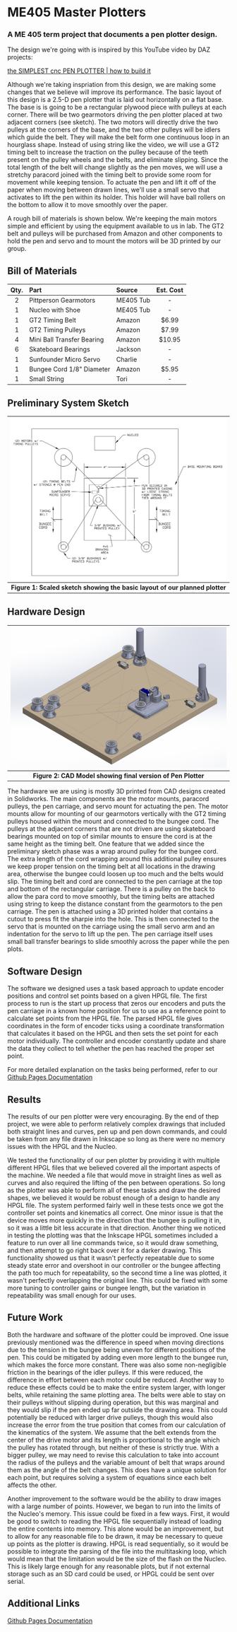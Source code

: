 # ME405 Master Plotters
### A ME 405 term project that documents a pen plotter design.

The design we're going with is inspired by this YouTube video by DAZ projects: 

[the SIMPLEST cnc PEN PLOTTER | how to build it](https://www.youtube.com/watch?v=zFRRUZdz1HY)

Although we're taking inspriation from this design, we are making some changes that we believe will improve
its performance. The basic layout of this design is a 2.5-D pen plotter that is laid out horizontally on a flat base. The base is
is going to be a rectangular plywood piece with pulleys at each corner. There will be two gearmotors driving the pen plotter placed
at two adjacent corners (see sketch). The two motors will directly drive the two pulleys at the corners of the base, and the two other 
pulleys will be idlers which guide the belt. They will make the belt form one continuous loop in an hourglass shape.
Instead of using string like the video, we will use a GT2 timing belt to increase the traction on the pulley because of the teeth
present on the pulley wheels and the belts, and eliminate slipping. Since the total length of the belt will change slightly as the pen moves,
we will use a stretchy paracord joined with the timing belt to provide some room for movement while keeping tension. To actuate the pen and lift it
off of the paper when moving between drawn lines, we'll use a small servo that activates to lift the pen within its holder. This holder will have
ball rollers on the bottom to allow it to move smoothly over the paper.

A rough bill of materials is shown below. We're keeping the main motors simple and efficient by using the equipment available to us in lab. The GT2 belt and
pulleys will be purchased from Amazon and other components to hold the pen and servo and to mount the motors will be 3D printed by our group.

## Bill of Materials
| Qty. | Part                           | Source                | Est. Cost |
|:----:|:-------------------------------|:----------------------|:---------:|
|  2   | Pittperson Gearmotors          | ME405 Tub             |     -     |
|  1   | Nucleo with Shoe               | ME405 Tub             |     -     |
|  1   | GT2 Timing Belt                | Amazon                |   $6.99   |
|  1   | GT2 Timing Pulleys             | Amazon                |   $7.99   |
|  4   | Mini Ball Transfer Bearing     | Amazon                |   $10.95  |
|  6   | Skateboard Bearings            | Jackson               |     -     |
|  1   | Sunfounder Micro Servo         | Charlie               |     -     | 
|  1   | Bungee Cord 1/8" Diameter      | Amazon                |   $5.95   | 
|  1   | Small String                   | Tori                  |     -     |


## Preliminary System Sketch
| ![Plotter System](images/scaledsketch.png) |
|:--:|
|**Figure 1: Scaled sketch showing the basic layout of our planned plotter**|

## Hardware Design
| ![Plotter System](images/cadmodel.png) |
|:--:|
|**Figure 2: CAD Model showing final version of Pen Plotter**|

The hardware we are using is mostly 3D printed from CAD designs created in Solidworks. The main components are the motor mounts, paracord pulleys, 
the pen carriage, and servo mount for actuating the pen. The motor mounts allow for mounting of our gearmotors vertically with the GT2 timing pulleys
housed within the mount and connected to the bungee cord. The pulleys at the adjacent corners that are not driven are using skateboard bearings mounted on top
of similar mounts to ensure the cord is at the same height as the timing belt. One feature that we added since the preliminary sketch phase was a wrap around
pulley for the bungee cord. The extra length of the cord wrapping around this additional pulley ensures we keep proper tension on the timing belt at all locations
in the drawing area, otherwise the bungee could loosen up too much and the belts would slip. The timing belt and cord are connected to the pen carriage at the top
and bottom of the rectangular carriage. There is a pulley on the back to allow the para cord to move smoothly, but the timing belts are attached using string to keep 
the distance constant from the gearmotors to the pen carriage. The pen is attached using a 3D printed holder that contains a cutout to press fit the sharpie into 
the hole. This is then connected to the servo that is mounted on the carriage using the small servo arm and an indentation for the servo to lift up the pen. The pen
carriage itself uses small ball transfer bearings to slide smoothly across the paper while the pen plots.

## Software Design
The software we designed uses a task based approach to update encoder positions and control set points based on a given HPGL file. The first process
to run is the start up process that zeros our encoders and puts the pen carriage in a known home position for us to use as a reference point to calculate 
set points from the HPGL file. The parsed HPGL file gives coordinates in the form of encoder ticks using a coordinate transformation that calculates it 
based on the HPGL and then sets the set point for each motor individually. The controller and encoder constantly update and share the data they collect
to tell whether the pen has reached the proper set point. 

For more detailed explanation on the tasks being performed, refer to our [Github Pages Documentation](https://totoro10101.github.io/ME405-Master-Plotters/)

## Results
The results of our pen plotter were very encouraging. By the end of thep project, we were able to perform relatively complex drawings that included both 
straight lines and curves, pen up and pen down commands, and could be taken from any file drawn in Inkscape so long as there were no memory issues with the
HPGL and the Nucleo. 

We tested the functionality of our pen plotter by providing it with multiple different HPGL files that we believed covered all the important aspects of the 
machine. We needed a file that would move in straight lines as well as curves and also required the lifting of the pen between operations. So long as the 
plotter was able to perform all of these tasks and draw the desired shapes, we believed it would be robust enough of a design to handle any HPGL file. 
The system performed fairly well in these tests once we got the controller set points and kinematics all correct. One minor issue is that the device moves 
more quickly in the direction that the bungee is pulling it in, so it was a little bit less accurate in that direction. Another thing we noticed in testing the 
plotting was that the Inkscape HPGL sometimes included a feature to run over all line commands twice, so it would draw something, and then attempt to go right back over it 
for a darker drawing. This functionality showed us that it wasn't perfectly repeatable due to some steady state error and overshoot in our controller or the bungee
affecting the path too much for repeatability, so the second time a line was plotted, it wasn't perfectly overlapping the original line. This could be fixed with 
some more tuning to controller gains or bungee length, but the variation in repeatability was small enough for our uses. 

## Future Work
Both the hardware and software of the plotter could be improved. One issue previously mentioned was the difference in speed when moving directions due to the
tension in the bungee being uneven for different positions of the pen. This could be mitigated by adding even more length to the bungee run, which makes the force more constant.
There was also some non-negligible friction in the bearings of the idler pulleys. If this were reduced, the difference in effort between each motor could be reduced.
Another way to reduce these effects could be to make the entire system larger, with longer belts, while retaining the same plotting area. The belts were able to stay on
their pulleys without slipping during operation, but this was marginal and they would slip if the pen ended up far outside the drawing area. This could potentially be reduced
with larger drive pulleys, though this would also increase the error from the true position that comes from our calculation of the kinematics of the system. We assume that the
belt extends from the center of the drive motor and its length is proportional to the angle which the pulley has rotated through, but neither of these is strictly true.
With a bigger pulley, we may need to revise this calculation to take into account the radius of the pulleys and the variable amount of belt that wraps around them
as the angle of the belt changes. This does have a unique solution for each point, but requires solving a system of equations since each belt affects the other.

Another improvement to the software would be the ability to draw images with a large number of points. However, we began to run into the limits of the Nucleo's
memory. This issue could be fixed in a few ways. First, it would be good to switch to reading the HPGL file sequentially instead of loading the entire contents into memory.
This alone would be an improvement, but to allow for any reasonable file to be drawn, it may be necessary to queue up points as the plotter is drawing. HPGL is read
sequentially, so it would be possible to integrate the parsing of the file into the multitasking loop, which would mean that the limitation would be the size of the flash
on the Nucleo. This is likely large enough for any reasonable plots, but if not external storage such as an SD card could be used, or HPGL could be sent over serial.

## Additional Links
[Github Pages Documentation](https://totoro10101.github.io/ME405-Master-Plotters/)




